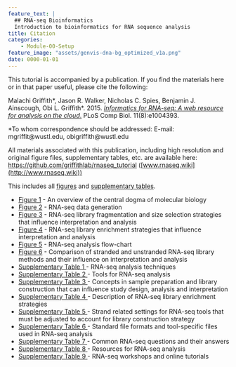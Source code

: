 ```yaml
---
feature_text: |
  ## RNA-seq Bioinformatics
  Introduction to bioinformatics for RNA sequence analysis
title: Citation
categories:
    - Module-00-Setup
feature_image: "assets/genvis-dna-bg_optimized_v1a.png"
date: 0000-01-01
---
```


This tutorial is accompanied by a publication.  If you find the materials here or in that paper useful, please cite the following:

Malachi Griffith\*, Jason R. Walker, Nicholas C. Spies, Benjamin J. Ainscough, Obi L. Griffith\*. 2015. [*Informatics for RNA-seq: A web resource for analysis on the cloud*.](http://dx.doi.org/10.1371/journal.pcbi.1004393) PLoS Comp Biol. 11(8):e1004393.

\*To whom correspondence should be addressed: 
E-mail: mgriffit\@wustl.edu, obigriffith\@wustl.edu

All materials associated with this publication, including high resolution and original figure files, supplementary tables, etc. are available here: https://github.com/griffithlab/rnaseq_tutorial ([www.rnaseq.wiki](http://www.rnaseq.wiki))

This includes all [figures](https://github.com/griffithlab/rnaseq_tutorial/tree/master/manuscript/figures) and [supplementary tables](https://github.com/griffithlab/rnaseq_tutorial/tree/master/manuscript/supplementary_tables).

- [Figure 1](https://github.com/griffithlab/rnaseq_tutorial/blob/master/manuscript/figures/Figure1.pdf) - An overview of the central dogma of molecular biology
- [Figure 2](https://github.com/griffithlab/rnaseq_tutorial/blob/master/manuscript/figures/Figure2.pdf) - RNA-seq data generation
- [Figure 3](https://github.com/griffithlab/rnaseq_tutorial/blob/master/manuscript/figures/Figure3.pdf) - RNA-seq library fragmentation and size selection strategies that influence interpretation and analysis
- [Figure 4](https://github.com/griffithlab/rnaseq_tutorial/blob/master/manuscript/figures/Figure4.pdf) - RNA-seq library enrichment strategies that influence interpretation and analysis
- [Figure 5](https://github.com/griffithlab/rnaseq_tutorial/blob/master/manuscript/figures/Figure5.pdf) - RNA-seq analysis flow-chart
- [Figure 6](https://github.com/griffithlab/rnaseq_tutorial/blob/master/manuscript/figures/Figure6.pdf) - Comparison of stranded and unstranded RNA-seq library methods and their influence on interpretation and analysis
- [Supplementary Table 1 ](https://github.com/griffithlab/rnaseq_tutorial/blob/master/manuscript/supplementary_tables/supplementary_table_1_urls.md) - RNA-seq analysis techniques
- [Supplementary Table 2 ](https://github.com/griffithlab/rnaseq_tutorial/blob/master/manuscript/supplementary_tables/supplementary_table_2_urls.md) - Tools for RNA-seq analysis
- [Supplementary Table 3 ](https://github.com/griffithlab/rnaseq_tutorial/blob/master/manuscript/supplementary_tables/supplementary_table_3.md) - Concepts in sample preparation and library construction that can influence study design, analysis and interpretation
- [Supplementary Table 4 ](https://github.com/griffithlab/rnaseq_tutorial/blob/master/manuscript/supplementary_tables/supplementary_table_4.md) - Description of RNA-seq library enrichment strategies
- [Supplementary Table 5 ](https://github.com/griffithlab/rnaseq_tutorial/blob/master/manuscript/supplementary_tables/supplementary_table_5.md) - Strand related settings for RNA-seq tools that must be adjusted to account for library construction strategy
- [Supplementary Table 6 ](https://github.com/griffithlab/rnaseq_tutorial/blob/master/manuscript/supplementary_tables/supplementary_table_6.md) - Standard file formats and tool-specific files used in RNA-seq analysis
- [Supplementary Table 7 ](https://github.com/griffithlab/rnaseq_tutorial/blob/master/manuscript/supplementary_tables/supplementary_table_7.md) - Common RNA-seq questions and their answers
- [Supplementary Table 8 ](https://github.com/griffithlab/rnaseq_tutorial/blob/master/manuscript/supplementary_tables/supplementary_table_8.md) - Resources for RNA-seq analysis
- [Supplementary Table 9 ](https://github.com/griffithlab/rnaseq_tutorial/blob/master/manuscript/supplementary_tables/supplementary_table_9.md) - RNA-seq workshops and online tutorials
